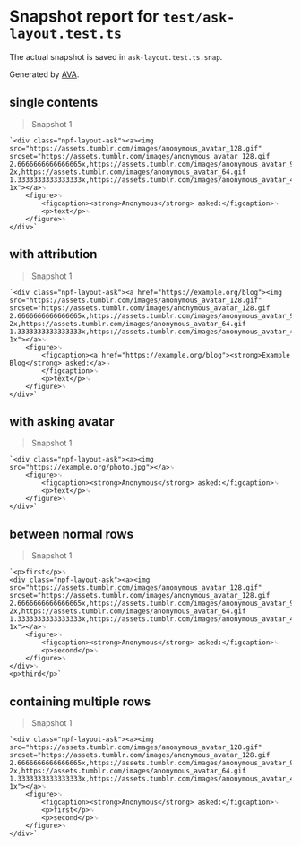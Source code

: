 # Snapshot report for `test/ask-layout.test.ts`

The actual snapshot is saved in `ask-layout.test.ts.snap`.

Generated by [AVA](https://avajs.dev).

## single contents

> Snapshot 1

    `<div class="npf-layout-ask"><a><img src="https://assets.tumblr.com/images/anonymous_avatar_128.gif" srcset="https://assets.tumblr.com/images/anonymous_avatar_128.gif 2.6666666666666665x,https://assets.tumblr.com/images/anonymous_avatar_96.gif 2x,https://assets.tumblr.com/images/anonymous_avatar_64.gif 1.3333333333333333x,https://assets.tumblr.com/images/anonymous_avatar_48.gif 1x"></a>␊
        <figure>␊
            <figcaption><strong>Anonymous</strong> asked:</figcaption>␊
            <p>text</p>␊
        </figure>␊
    </div>`

## with attribution

> Snapshot 1

    `<div class="npf-layout-ask"><a href="https://example.org/blog"><img src="https://assets.tumblr.com/images/anonymous_avatar_128.gif" srcset="https://assets.tumblr.com/images/anonymous_avatar_128.gif 2.6666666666666665x,https://assets.tumblr.com/images/anonymous_avatar_96.gif 2x,https://assets.tumblr.com/images/anonymous_avatar_64.gif 1.3333333333333333x,https://assets.tumblr.com/images/anonymous_avatar_48.gif 1x"></a>␊
        <figure>␊
            <figcaption><a href="https://example.org/blog"><strong>Example Blog</strong> asked:</a>␊
            </figcaption>␊
            <p>text</p>␊
        </figure>␊
    </div>`

## with asking avatar

> Snapshot 1

    `<div class="npf-layout-ask"><a><img src="https://example.org/photo.jpg"></a>␊
        <figure>␊
            <figcaption><strong>Anonymous</strong> asked:</figcaption>␊
            <p>text</p>␊
        </figure>␊
    </div>`

## between normal rows

> Snapshot 1

    `<p>first</p>␊
    <div class="npf-layout-ask"><a><img src="https://assets.tumblr.com/images/anonymous_avatar_128.gif" srcset="https://assets.tumblr.com/images/anonymous_avatar_128.gif 2.6666666666666665x,https://assets.tumblr.com/images/anonymous_avatar_96.gif 2x,https://assets.tumblr.com/images/anonymous_avatar_64.gif 1.3333333333333333x,https://assets.tumblr.com/images/anonymous_avatar_48.gif 1x"></a>␊
        <figure>␊
            <figcaption><strong>Anonymous</strong> asked:</figcaption>␊
            <p>second</p>␊
        </figure>␊
    </div>␊
    <p>third</p>`

## containing multiple rows

> Snapshot 1

    `<div class="npf-layout-ask"><a><img src="https://assets.tumblr.com/images/anonymous_avatar_128.gif" srcset="https://assets.tumblr.com/images/anonymous_avatar_128.gif 2.6666666666666665x,https://assets.tumblr.com/images/anonymous_avatar_96.gif 2x,https://assets.tumblr.com/images/anonymous_avatar_64.gif 1.3333333333333333x,https://assets.tumblr.com/images/anonymous_avatar_48.gif 1x"></a>␊
        <figure>␊
            <figcaption><strong>Anonymous</strong> asked:</figcaption>␊
            <p>first</p>␊
            <p>second</p>␊
        </figure>␊
    </div>`
